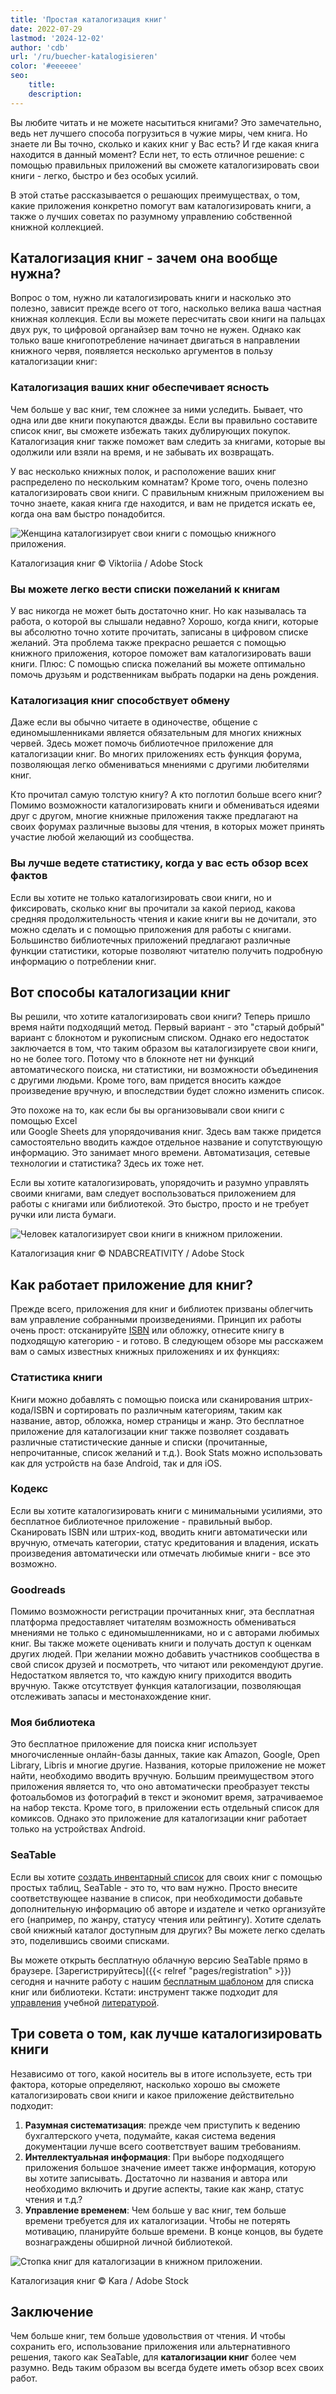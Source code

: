 ```yaml
---
title: 'Простая каталогизация книг'
date: 2022-07-29
lastmod: '2024-12-02'
author: 'cdb'
url: '/ru/buecher-katalogisieren'
color: '#eeeeee'
seo:
    title:
    description:
---
```


Вы любите читать и не можете насытиться книгами? Это замечательно, ведь нет лучшего способа погрузиться в чужие миры, чем книга. Но знаете ли Вы точно, сколько и каких книг у Вас есть? И где какая книга находится в данный момент? Если нет, то есть отличное решение: с помощью правильных приложений вы сможете каталогизировать свои книги - легко, быстро и без особых усилий.

В этой статье рассказывается о решающих преимуществах, о том, какие приложения конкретно помогут вам каталогизировать книги, а также о лучших советах по разумному управлению собственной книжной коллекцией.

## Каталогизация книг - зачем она вообще нужна?

Вопрос о том, нужно ли каталогизировать книги и насколько это полезно, зависит прежде всего от того, насколько велика ваша частная книжная коллекция. Если вы можете пересчитать свои книги на пальцах двух рук, то цифровой органайзер вам точно не нужен. Однако как только ваше книгопотребление начинает двигаться в направлении книжного червя, появляется несколько аргументов в пользу каталогизации книг:

### Каталогизация ваших книг обеспечивает ясность

Чем больше у вас книг, тем сложнее за ними уследить. Бывает, что одна или две книги покупаются дважды. Если вы правильно составите список книг, вы сможете избежать таких дублирующих покупок. Каталогизация книг также поможет вам следить за книгами, которые вы одолжили или взяли на время, и не забывать их возвращать.

У вас несколько книжных полок, и расположение ваших книг распределено по нескольким комнатам? Кроме того, очень полезно каталогизировать свои книги. С правильным книжным приложением вы точно знаете, какая книга где находится, и вам не придется искать ее, когда она вам быстро понадобится.

![Женщина каталогизирует свои книги с помощью книжного приложения.](images/buecher-katalogisieren-frau.jpg)

Каталогизация книг © Viktoriia / Adobe Stock

### Вы можете легко вести списки пожеланий к книгам

У вас никогда не может быть достаточно книг. Но как называлась та работа, о которой вы слышали недавно? Хорошо, когда книги, которые вы абсолютно точно хотите прочитать, записаны в цифровом списке желаний. Эта проблема также прекрасно решается с помощью книжного приложения, которое поможет вам каталогизировать ваши книги. Плюс: С помощью списка пожеланий вы можете оптимально помочь друзьям и родственникам выбрать подарки на день рождения.

### Каталогизация книг способствует обмену

Даже если вы обычно читаете в одиночестве, общение с единомышленниками является обязательным для многих книжных червей. Здесь может помочь библиотечное приложение для каталогизации книг. Во многих приложениях есть функция форума, позволяющая легко обмениваться мнениями с другими любителями книг.

Кто прочитал самую толстую книгу? А кто поглотил больше всего книг? Помимо возможности каталогизировать книги и обмениваться идеями друг с другом, многие книжные приложения также предлагают на своих форумах различные вызовы для чтения, в которых может принять участие любой желающий из сообщества.

### Вы лучше ведете статистику, когда у вас есть обзор всех фактов

Если вы хотите не только каталогизировать свои книги, но и фиксировать, сколько книг вы прочитали за какой период, какова средняя продолжительность чтения и какие книги вы не дочитали, это можно сделать и с помощью приложения для работы с книгами. Большинство библиотечных приложений предлагают различные функции статистики, которые позволяют читателю получить подробную информацию о потреблении книг.

## Вот способы каталогизации книг

Вы решили, что хотите каталогизировать свои книги? Теперь пришло время найти подходящий метод. Первый вариант - это "старый добрый" вариант с блокнотом и рукописным списком. Однако его недостаток заключается в том, что таким образом вы каталогизируете свои книги, но не более того. Потому что в блокноте нет ни функций автоматического поиска, ни статистики, ни возможности объединения с другими людьми. Кроме того, вам придется вносить каждое произведение вручную, и впоследствии будет сложно изменить список.

Это похоже на то, как если бы вы организовывали свои книги с помощью Excel  
или Google Sheets для упорядочивания книг. Здесь вам также придется самостоятельно вводить каждое отдельное название и сопутствующую информацию. Это занимает много времени. Автоматизация, сетевые технологии и статистика? Здесь их тоже нет.

Если вы хотите каталогизировать, упорядочить и разумно управлять своими книгами, вам следует воспользоваться приложением для работы с книгами или библиотекой. Это быстро, просто и не требует ручки или листа бумаги.

![Человек каталогизирует свои книги в книжном приложении.](images/buecher-katalogisieren-mann.jpg)

Каталогизация книг © NDABCREATIVITY / Adobe Stock

## Как работает приложение для книг?

Прежде всего, приложения для книг и библиотек призваны облегчить вам управление собранными произведениями. Принцип их работы очень прост: отсканируйте [ISBN](https://de.wikipedia.org/wiki/Internationale_Standardbuchnummer) или обложку, отнесите книгу в подходящую категорию - и готово. В следующем обзоре мы расскажем вам о самых известных книжных приложениях и их функциях:

### Статистика книги

Книги можно добавлять с помощью поиска или сканирования штрих-кода/ISBN и сортировать по различным категориям, таким как название, автор, обложка, номер страницы и жанр. Это бесплатное приложение для каталогизации книг также позволяет создавать различные статистические данные и списки (прочитанные, непрочитанные, список желаний и т.д.). Book Stats можно использовать как для устройств на базе Android, так и для iOS.

### Кодекс

Если вы хотите каталогизировать книги с минимальными усилиями, это бесплатное библиотечное приложение - правильный выбор. Сканировать ISBN или штрих-код, вводить книги автоматически или вручную, отмечать категории, статус кредитования и владения, искать произведения автоматически или отмечать любимые книги - все это возможно.

### Goodreads

Помимо возможности регистрации прочитанных книг, эта бесплатная платформа предоставляет читателям возможность обмениваться мнениями не только с единомышленниками, но и с авторами любимых книг. Вы также можете оценивать книги и получать доступ к оценкам других людей. При желании можно добавить участников сообщества в свой список друзей и посмотреть, что читают или рекомендуют другие. Недостатком является то, что каждую книгу приходится вводить вручную. Также отсутствует функция каталогизации, позволяющая отслеживать запасы и местонахождение книг.

### Моя библиотека

Это бесплатное приложение для поиска книг использует многочисленные онлайн-базы данных, такие как Amazon, Google, Open Library, Libris и многие другие. Названия, которые приложение не может найти, необходимо вводить вручную. Большим преимуществом этого приложения является то, что оно автоматически преобразует тексты фотоальбомов из фотографий в текст и экономит время, затрачиваемое на набор текста. Кроме того, в приложении есть отдельный список для комиксов. Однако это приложение для каталогизации книг работает только на устройствах Android.

### SeaTable

Если вы хотите [создать инвентарный список](https://seatable.io/ru/inventarliste-vorlagen/) для своих книг с помощью простых таблиц, SeaTable - это то, что вам нужно. Просто внесите соответствующее название в список, при необходимости добавьте дополнительную информацию об авторе и издателе и четко организуйте его (например, по жанру, статусу чтения или рейтингу). Хотите сделать свой книжный каталог доступным для других? Вы можете легко сделать это, поделившись своими списками.

Вы можете открыть бесплатную облачную версию SeaTable прямо в браузере. [Зарегистрируйтесь]({{< relref "pages/registration" >}}) сегодня и начните работу с нашим [бесплатным шаблоном](https://seatable.io/ru/vorlage/ti27clk9rb2fjizia2pbwg/) для списка книг или библиотеки. Кстати: инструмент также подходит для [управления](https://seatable.io/ru/literaturverwaltung/) учебной [литературой](https://seatable.io/ru/literaturverwaltung/).

## Три совета о том, как лучше каталогизировать книги

Независимо от того, какой носитель вы в итоге используете, есть три фактора, которые определяют, насколько хорошо вы сможете каталогизировать свои книги и какое приложение действительно подходит:

1. **Разумная систематизация**: прежде чем приступить к ведению бухгалтерского учета, подумайте, какая система ведения документации лучше всего соответствует вашим требованиям.
2. **Интеллектуальная информация**: При выборе подходящего приложения большое значение имеет также информация, которую вы хотите записывать. Достаточно ли названия и автора или необходимо включить и другие аспекты, такие как жанр, статус чтения и т.д.?
3. **Управление временем**: Чем больше у вас книг, тем больше времени требуется для их каталогизации. Чтобы не потерять мотивацию, планируйте больше времени. В конце концов, вы будете вознаграждены обширной личной библиотекой.

![Стопка книг для каталогизации в книжном приложении.](images/buecher-stapel.jpg)

Каталогизация книг © Kara / Adobe Stock

## Заключение

Чем больше книг, тем больше удовольствия от чтения. И чтобы сохранить его, использование приложения или альтернативного решения, такого как SeaTable, для **каталогизации книг** более чем разумно. Ведь таким образом вы всегда будете иметь обзор всех своих работ.
